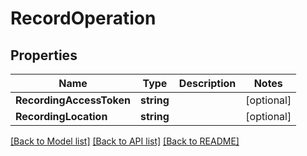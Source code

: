 # RecordOperation

## Properties

Name | Type | Description | Notes
------------ | ------------- | ------------- | -------------
**RecordingAccessToken** | **string** |  | [optional] 
**RecordingLocation** | **string** |  | [optional] 

[[Back to Model list]](../README.md#documentation-for-models) [[Back to API list]](../README.md#documentation-for-api-endpoints) [[Back to README]](../README.md)


